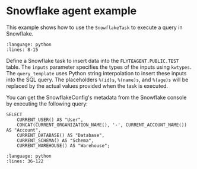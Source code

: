 # Snowflake agent example

This example shows how to use the `SnowflakeTask` to execute a query in Snowflake.

```{rli} https://raw.githubusercontent.com/flyteorg/flytesnacks/7a300ac43f3da41a4e01bd4dae9d45e8c0094ce3/examples/snowflake_agent/snowflake_agent/snowflake_agent_example_usage.py
:language: python
:lines: 8-15
```

Define a Snowflake task to insert data into the `FLYTEAGENT.PUBLIC.TEST` table.
The `inputs` parameter specifies the types of the inputs using `kwtypes`.
The `query_template` uses Python string interpolation to insert these inputs into the SQL query.
The placeholders `%(id)s`, `%(name)s`, and `%(age)s` will be replaced by the actual values
provided when the task is executed.

You can get the SnowflakeConfig's metadata from the Snowflake console by executing the following query:

```{code} SQL
SELECT
    CURRENT_USER() AS "User",
    CONCAT(CURRENT_ORGANIZATION_NAME(), '-', CURRENT_ACCOUNT_NAME()) AS "Account",
    CURRENT_DATABASE() AS "Database",
    CURRENT_SCHEMA() AS "Schema",
    CURRENT_WAREHOUSE() AS "Warehouse";
```

```{rli} https://raw.githubusercontent.com/flyteorg/flytesnacks/7a300ac43f3da41a4e01bd4dae9d45e8c0094ce3/examples/snowflake_agent/snowflake_agent/snowflake_agent_example_usage.py
:language: python
:lines: 36-122
```

